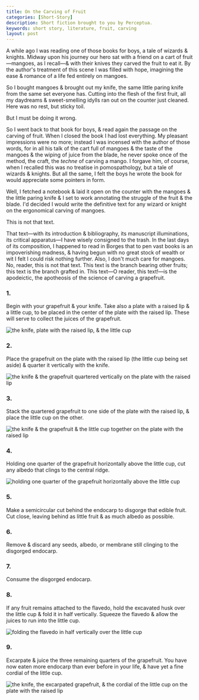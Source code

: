 ```yaml
---
title: On the Carving of Fruit
categories: [Short-Story]
description: Short fiction brought to you by Perceptua.
keywords: short story, literature, fruit, carving
layout: post
---
```


A while ago I was reading one of those books for boys, a tale of wizards & knights. Midway upon his journey our hero sat with a friend on a cart of fruit—mangoes, as I recall—& with their knives they carved the fruit to eat it. By the author's treatment of this scene I was filled with hope, imagining the ease & romance of a life fed entirely on mangoes.

So I bought mangoes & brought out my knife, the same little paring knife from the same set everyone has. Cutting into the flesh of the first fruit, all my daydreams & sweet-smelling idylls ran out on the counter just cleaned. Here was no rest, but sticky toil.

But I must be doing it wrong.

So I went back to that book for boys, & read again the passage on the carving of fruit. When I closed the book I had lost everything. My pleasant impressions were no more; instead I was incensed with the author of those words, for in all his talk of the cart full of mangoes & the taste of the mangoes & the wiping of juice from the blade, he never spoke once of the method, the craft, the *techne* of carving a mango. I forgave him, of course, when I recalled this was no treatise in pomospathology, but a tale of wizards & knights. But all the same, I felt the boys he wrote the book for would appreciate some pointers in form.

Well, I fetched a notebook & laid it open on the counter with the mangoes & the little paring knife & I set to work annotating the struggle of the fruit & the blade. I'd decided I would write the definitive text for any wizard or knight on the ergonomical carving of mangoes.

This is not that text.

That text—with its introduction & bibliography, its manuscript illuminations, its critical apparatus—I have wisely consigned to the trash. In the last days of its composition, I happened to read in Borges that to pen vast books is an impoverishing madness, & having begun with no great stock of wealth or wit I felt I could risk nothing further. Also, I don't much care for mangoes. No, reader, this is not that text. This text is the branch bearing other fruits; this text is the branch grafted in. This text—O reader, this text!—is the apodeictic, the apotheosis of the science of carving a grapefruit.

### 1.

Begin with your grapefruit & your knife. Take also a plate with a raised lip & a little cup, to be placed in the center of the plate with the raised lip. These will serve to collect the juices of the grapefruit.

![the knife, plate with the raised lip, & the little cup](https://firebasestorage.googleapis.com/v0/b/perceptua-b6ea3.appspot.com/o/public%2Fcarving_fruit_1.jpeg?alt=media&token=de352418-d71c-43d1-aefd-d984fe2bd03f)

### 2.

Place the grapefruit on the plate with the raised lip (the little cup being set aside) & quarter it vertically with the knife.

![the knife & the grapefruit quartered vertically on the plate with the raised lip](https://firebasestorage.googleapis.com/v0/b/perceptua-b6ea3.appspot.com/o/public%2Fcarving_fruit_2.jpeg?alt=media&token=f17fb551-dd46-47ad-9ff1-4035854b423a)

### 3.

Stack the quartered grapefruit to one side of the plate with the raised lip, & place the little cup on the other.

![the knife & the grapefruit & the little cup together on the plate with the raised lip](https://firebasestorage.googleapis.com/v0/b/perceptua-b6ea3.appspot.com/o/public%2Fcarving_fruit_3.jpeg?alt=media&token=22662a71-43d4-4657-9ae4-4c64ae5fc1f8)

### 4.

Holding one quarter of the grapefruit horizontally above the little cup, cut any albedo that clings to the central ridge.

![holding one quarter of the grapefruit horizontally above the little cup](https://firebasestorage.googleapis.com/v0/b/perceptua-b6ea3.appspot.com/o/public%2Fcarving_fruit_4.jpeg?alt=media&token=7f01b17c-b640-45b3-8190-f16b61471ec2)

### 5.

Make a semicircular cut behind the endocarp to disgorge that edible fruit. Cut close, leaving behind as little fruit & as much albedo as possible.

### 6.

Remove & discard any seeds, albedo, or membrane still clinging to the disgorged endocarp.

### 7.

Consume the disgorged endocarp.

### 8.

If any fruit remains attached to the flavedo, hold the excavated husk over the little cup & fold it in half vertically. Squeeze the flavedo & allow the juices to run into the little cup.

![folding the flavedo in half vertically over the little cup](https://firebasestorage.googleapis.com/v0/b/perceptua-b6ea3.appspot.com/o/public%2Fcarving_fruit_5.jpeg?alt=media&token=c3d7c5cc-ca76-43a5-85df-7120a041e372)

### 9.

Excarpate & juice the three remaining quarters of the grapefruit. You have now eaten more endocarp than ever before in your life, & have yet a fine cordial of the little cup.

![the knife, the excarpated grapefruit, & the cordial of the little cup on the plate with the raised lip](https://firebasestorage.googleapis.com/v0/b/perceptua-b6ea3.appspot.com/o/public%2Fcarving_fruit_6.jpeg?alt=media&token=075b88c0-59dc-40f9-b102-152277b51d8e)
